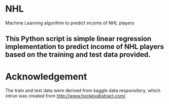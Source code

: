 # NHL
Machine Learning algorithm to predict income of NHL players

## This Python script is simple linear regression implementation to predict income of NHL players based on the training and test data provided. 
# Acknowledgement
The train and test data were derived from kaggle data responsitory, which intrun was created from http://www.hockeyabstract.com/ 
